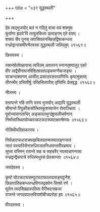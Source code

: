 +++
title = "०३९ युद्धस्थली"

+++


देव त्वद्भुजयोर् बलं न गदितुं वाचा वयं शक्नुमः  
कुर्वाणा हृदये’पि तत्पुलकिताः प्रत्यङ्गम् एते वयम् ।  
शक्ता सैव पुनस् तवासिपतनच्छिन्नद्विषत्कन्धरा  
रन्ध्रोद्वान्तसमीरभैरवरवा युद्धस्थली जल्पितुम् ॥१५६१॥  


छित्तपस्य ।  


रक्तस्रोतोवहायास् त्वरितम् अवतरन् स्नानतृष्णालुर् एको  
वीर त्वद्वैर्सेनाघनपिशितवसापङ्कमग्नैकजङ्घः ।  
साक्रन्दक्वाणम् आसीत् प्रसरदपसरत्पाणिभिः कृष्टमुक्तस्  
तीरस्थैर् उत्तितीर्षुः परिहसितपरैस् तृप्तिभिः प्रेतवृद्धः ॥१५६२॥  


नीलस्य ।  


श्लाघन्ते नहि तानि यस्य भुजयोर् अद्यापि युद्धस्थली  
सीमान्ते रिपुकीकसोत्थितकुशव्याजेन रोमाञ्चिताः ।  
पूर्वाभ्यासगताभिर् अङ्कपलभुग्दंष्ट्रावलीचर्वणान्  
निर्मांसास्थितयोच्चरत्कटकटस्पष्टाक्षरश्रेणयः ॥१५६३॥  


गोतिथीयदिवाकरस्य ।  


निर्यन्नाराचधाराचयखचितपतन्मत्तमातङ्गजातं  
जातं यस्यारिसेनारुधिरजलनिधावन्तरीपभ्रमाय ।  
सुप्ता यस्मिन् रतान्ते सह च सहचरैर् नालवन्नागनासा  
रन्ध्रद्वन्द्वैकपात्रे रुधिरमधुरसं प्रेतकान्ताः ॥१५६४॥  


जयदेवस्य ।  


कृष्टे घोटकटापसम्पुटघटाफालाग्रसङ्घट्टनैश्  
छिन्नारातिकबन्धरन्ध्रविगलद्रक्तेन सिक्ते रणे ।  
मूलेन त्वदसिप्रहारपतिता वैरीभदन्तव्रजा  
राजन्ते जगदग्रपल्लवियशोबीजप्ररोहा इव ॥१५६५॥  


वीरदत्तस्य ।  

